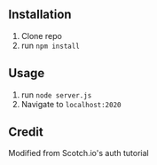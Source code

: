 ## Installation

1. Clone repo
2. run `npm install`

## Usage

1. run `node server.js`
2. Navigate to `localhost:2020`

## Credit

Modified from Scotch.io's auth tutorial
